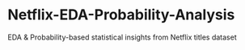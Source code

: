 # Netflix-EDA-Probability-Analysis
EDA &amp; Probability-based statistical insights from Netflix titles dataset
